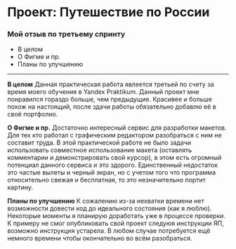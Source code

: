 # Проект: Путешествие по России

### Мой отзыв по третьему спринту
* В целом
* О Фигме и пр.
* Планы по улучшению

------

**В целом**
Данная практическая работа явлеется третьей по счету за время моего обучения в Yandex Praktikum. Данный проект мне понравился гораздо больше, чем предыдущие. Красивее и больше похож на настоящий, после здачи работы обязательно добавлю её в своё портфолио.

**О Фигме и пр.**
Достаточно интересный сервис для разработки макетов. Для тех кто работал с графическим редактором разобраться с ним не составит труда. В этой практической работе не было задачи использовать совместное использование макета (оставлять комментарии и демонстрировать свой курсор), в этом есть огромный потенциал данного сервиса и это здорого. Единственный недостаток это частые вылеты и черный экран, но с учетом того что программа относительно свежая и бесплатная, то это незначительно портит картину.

**Планы по улучшению**
К сожалению из-за нехватки времени нет возможности довести код до идеального состояния (как я люблю). Некоторые моменты я планирую доработать уже в процессе проверки. К примеру не смог опубликовать свой проект следуюя инструкции ЯП, возможно инструкция устарела. В любом случае потребуется ещё немного времени чтобы окончательно во всём разобраться.